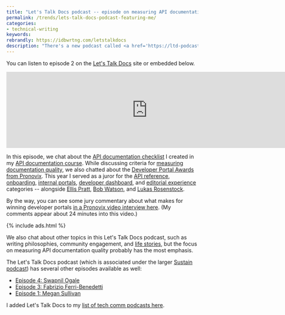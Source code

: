 ```yaml
---
title: "Let's Talk Docs podcast -- episode on measuring API documentation quality"
permalink: /trends/lets-talk-docs-podcast-featuring-me/
categories:
- technical-writing
keywords:
rebrandly: https://idbwrtng.com/letstalkdocs
description: "There's a new podcast called <a href='https://ltd-podcast.sustainoss.org/'>Let's Talk Docs</a>, hosted by Portia Burton and Eric Holscher (co-founder of Write the Docs). They recently interviewed me for episode 2."
---
```


You can listen to episode 2 on the [Let's Talk Docs](https://ltd-podcast.sustainoss.org/2) site or embedded below.

<iframe src="https://player.fireside.fm/v2/qRwsTXeV+-M3Pt_K4?theme=dark" width="740" height="200" frameborder="0" scrolling="no"></iframe>

In this episode, we chat about the [API documentation checklist](/learnapidoc/docapis_quality_checklist.html) I created in my [API documentation course](/learnapidoc/). While discussing criteria for [measuring documentation quality](/learnapidoc/docapis_measuring_impact.html), we also chatted about the [Developer Portal Awards from Pronovix](https://pronovix.com/blog/best-developer-portals-2021). This year I served as a juror for the [API reference](https://pronovix.com/blog/best-developer-portals-2021#apiref), [onboarding](https://pronovix.com/blog/best-developer-portals-2021#onboarding), [internal portals](https://pronovix.com/blog/best-developer-portals-2021#internal), [developer dashboard](https://pronovix.com/blog/best-developer-portals-2021#dashboard), and [editorial experience](https://pronovix.com/blog/best-developer-portals-2021#editorial) categories -- alongside [Ellis Pratt](https://twitter.com/ellispratt), [Bob Watson](https://twitter.com/bobwatsonphd), and [Lukas Rosenstock](https://twitter.com/LukasRosenstock).

By the way, you can see some jury commentary about what makes for winning developer portals [in a Pronovix video interview here](https://pronovix.com/blog/what-goes-award-winning-developer-portal-2021). (My comments appear about 24 minutes into this video.)

{% include ads.html %}

We also chat about other topics in this Let's Talk Docs podcast, such as writing philosophies, community engagement, and [life stories](/blog/life-story-what-shapes-your-lifes-trajectory/), but the focus on measuring API documentation quality probably has the most emphasis.

The Let's Talk Docs podcast (which is associated under the larger [Sustain podcast](https://podcast.sustainoss.org/)) has several other episodes available as well:

* [Episode 4: Swapnil Ogale](https://ltd-podcast.sustainoss.org/4)
* [Episode 3: Fabrizio Ferri-Benedetti](https://ltd-podcast.sustainoss.org/3)
* [Episode 1: Megan Sullivan](https://ltd-podcast.sustainoss.org/1)

I added Let's Talk Docs to my [list of tech comm podcasts here](/technical-writing-podcasts/).
